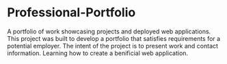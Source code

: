 # Professional-Portfolio
A portfolio of work showcasing projects and deployed web applications.
This project was built to develop a portfolio that satisfies requirements for a potential employer.
The intent of the project is to present work and contact information.
Learning how to create a benificial web application.